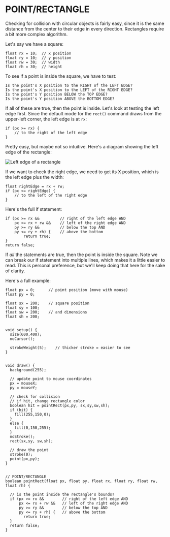 # POINT/RECTANGLE  
Checking for collision with circular objects is fairly easy, since it is the same distance from the center to their edge in every direction. Rectangles require a bit more complex algorithm. 

Let's say we have a square:

	float rx = 10;	// x position
	float ry = 10;	// y position
	float rw = 30;	// width
	float rh = 30;	// height

To see if a point is inside the square, we have to test:

	Is the point's X position to the RIGHT of the LEFT EDGE?
	Is the point's X position to the LEFT of the RIGHT EDGE?
	Is the point's Y position BELOW the TOP EDGE?
	Is the point's Y position ABOVE the BOTTOM EDGE?

If all of these are true, then the point is inside. Let's look at testing the left edge first. Since the default mode for the `rect()` command draws from the upper-left corner, the left edge is at `rx`:

	if (px >= rx) {
		// to the right of the left edge
	}

Pretty easy, but maybe not so intuitive. Here's a diagram showing the left edge of the rectangle:

![Left edge of a rectangle](images/rect-bounding-box.jpg)

If we want to check the right edge, we need to get its X position, which is the left edge plus the width:

	float rightEdge = rx + rw;
	if (px <= rightEdge) {
		// to the left of the right edge
	}

Here's the full if statement:
		
	if (px >= rx &&			// right of the left edge AND
		px <= rx + rw &&	// left of the right edge AND
		py >= ry &&			// below the top AND
		py <= ry + rh) {	// above the bottom 
			return true;
	}
	return false;

If *all* the statements are true, then the point is inside the square. Note we can break our if statement into multiple lines, which makes it a little easier to read. This is personal preference, but we'll keep doing that here for the sake of clarity.

Here's a full example:

	float px = 0;      // point position (move with mouse)
	float py = 0;

	float sx = 200;    // square position
	float sy = 100;
	float sw = 200;    // and dimensions
	float sh = 200;


	void setup() {
	  size(600,400);
	  noCursor();
	  
	  strokeWeight(5);    // thicker stroke = easier to see
	}


	void draw() {
	  background(255);
	  
	  // update point to mouse coordinates
	  px = mouseX;
	  py = mouseY;
	  
	  // check for collision
	  // if hit, change rectangle color
	  boolean hit = pointRect(px,py, sx,sy,sw,sh);
	  if (hit) {
	    fill(255,150,0);
	  }
	  else {
	    fill(0,150,255);
	  }
	  noStroke();
	  rect(sx,sy, sw,sh);
	  
	  // draw the point
	  stroke(0);
	  point(px,py);  
	}


	// POINT/RECTANGLE
	boolean pointRect(float px, float py, float rx, float ry, float rw, float rh) {
	    
	  // is the point inside the rectangle's bounds?
	  if (px >= rx &&        // right of the left edge AND
	      px <= rx + rw &&   // left of the right edge AND
	      py >= ry &&        // below the top AND
	      py <= ry + rh) {   // above the bottom 
	        return true;
	  }
	  return false;
	}
